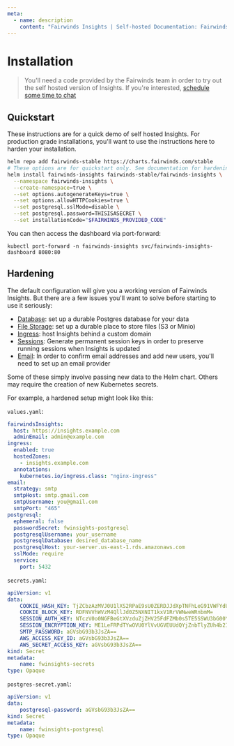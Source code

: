 ```yaml
---
meta:
  - name: description
    content: "Fairwinds Insights | Self-hosted Documentation: Fairwinds Insights self hosted install"
---
```

# Installation

> You'll need a code provided by the Fairwinds team in order to try out
> the self hosted version of Insights. If you're interested,
> [schedule some time to chat](https://www.fairwinds.com/fairwinds-insights-demo)

## Quickstart
These instructions are for a quick demo of self hosted Insights. For production grade
installations, you'll want to use the instructions here to harden your installation.

```bash
helm repo add fairwinds-stable https://charts.fairwinds.com/stable
# These options are for quickstart only. See documentation for hardening tips
helm install fairwinds-insights fairwinds-stable/fairwinds-insights \
  --namespace fairwinds-insights \
  --create-namespace=true \
  --set options.autogenerateKeys=true \
  --set options.allowHTTPCookies=true \
  --set postgresql.sslMode=disable \
  --set postgresql.password=THISISASECRET \
  --set installationCode="$FAIRWINDS_PROVIDED_CODE"
```

You can then access the dashboard via port-forward:
```
kubectl port-forward -n fairwinds-insights svc/fairwinds-insights-dashboard 8080:80
```

## Hardening
The default configuration will give you a working version of Fairwinds Insights.
But there are a few issues you'll want to solve before starting to use it seriously:
* [Database](technical-details/self-hosted/database): set up a durable Postgres database for your data
* [File Storage](technical-details/self-hosted/file-storage): set up a durable place to store files (S3 or Minio)
* [Ingress](technical-details/self-hosted/ingress): host Insights behind a custom domain
* [Sessions](technical-details/self-hosted/sessions): Generate permanent session keys in order to preserve running sessions when Insights is updated
* [Email](technical-details/self-hosted/email): In order to confirm email addresses and add new users, you'll need to set up an email provider

Some of these simply involve passing new data to the Helm chart. Others
may require the creation of new Kubernetes secrets.

For example, a hardened setup might look like this:

`values.yaml`:
```yaml
fairwindsInsights:
  host: https://insights.example.com
  adminEmail: admin@example.com
ingress:
  enabled: true
  hostedZones:
    - insights.example.com
  annotations:
    kubernetes.io/ingress.class: "nginx-ingress"
email:
  strategy: smtp
  smtpHost: smtp.gmail.com
  smtpUsername: you@gmail.com
  smtpPort: "465"
postgresql:
  ephemeral: false
  passwordSecret: fwinsights-postgresql
  postgresqlUsername: your_username
  postgresqlDatabase: desired_database_name
  postgresqlHost: your-server.us-east-1.rds.amazonaws.com
  sslMode: require
  service:
    port: 5432
```

`secrets.yaml`:
```yaml
apiVersion: v1
data:
    COOKIE_HASH_KEY: TjZCbzAzMVJ0U1lXS2RPaE9sU0ZERDJJdXpTNFhLeG91VWFYdU9DcU9kTkpmenlFNWFsT29sajZ3VGpNbjNSSA==
    COOKIE_BLOCK_KEY: RDFNVVhWVzM4QllJd0Z5NXNIT1kxV1RrVWNweWRnbmM=
    SESSION_AUTH_KEY: NTczV0o0NGFBeGtXVzduZjZHV25FdFZMb0s5TE5SSWU3bG00YkNtaE93bHZUVW1VSXZUYW9ya2UzdHE2eFZXSA==
    SESSION_ENCRYPTION_KEY: ME1LeFRPdTYwOVU0YlVvUGVEUUdQYjZnbTlyZUh4b2I=
    SMTP_PASSWORD: aGVsbG93b3JsZA==
    AWS_ACCESS_KEY_ID: aGVsbG93b3JsZA==
    AWS_SECRET_ACCESS_KEY: aGVsbG93b3JsZA==
kind: Secret
metadata:
    name: fwinsights-secrets
type: Opaque
```

`postgres-secret.yaml`:
```yaml
apiVersion: v1
data:
    postgresql-password: aGVsbG93b3JsZA==
kind: Secret
metadata:
    name: fwinsights-postgresql
type: Opaque
```
